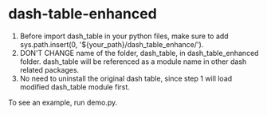 # dash-table-enhanced

1. Before import dash_table in your python files, make sure to add sys.path.insert(0, '${your_path}/dash_table_enhance/').
2. DON'T CHANGE name of the folder, dash_table, in dash_table_enhanced folder. dash_table will be referenced as a module name in other dash related packages.
3. No need to uninstall the original dash table, since step 1 will load modified dash_table module first.

To see an example, run demo.py.

